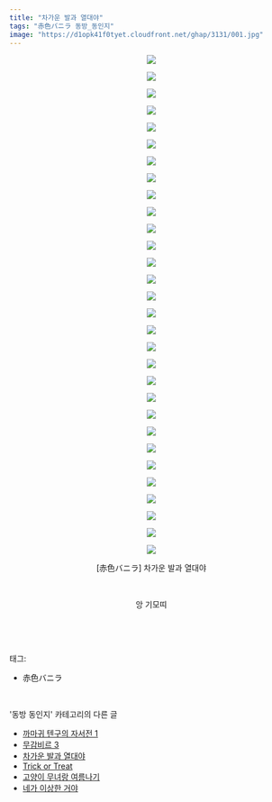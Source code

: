 ```yaml
---
title: "차가운 발과 열대야"
tags: "赤色バニラ 동방_동인지"
image: "https://d1opk41f0tyet.cloudfront.net/ghap/3131/001.jpg"
---
```

<div class="article">
<p style="text-align: center; clear: none; float: none;"><img src="{{ site.imgserver10 }}/ghap/3131/001.jpg"/></p>
<p style="text-align: center; clear: none; float: none;"><img src="{{ site.imgserver10 }}/ghap/3131/002.jpg"/></p>
<p style="text-align: center; clear: none; float: none;"><img src="{{ site.imgserver10 }}/ghap/3131/003.jpg"/></p>
<p style="text-align: center; clear: none; float: none;"><img src="{{ site.imgserver10 }}/ghap/3131/004.jpg"/></p>
<p style="text-align: center; clear: none; float: none;"><img src="{{ site.imgserver10 }}/ghap/3131/005.jpg"/></p>
<p style="text-align: center; clear: none; float: none;"><img src="{{ site.imgserver10 }}/ghap/3131/006.jpg"/></p>
<p style="text-align: center; clear: none; float: none;"><img src="{{ site.imgserver10 }}/ghap/3131/007.jpg"/></p>
<p style="text-align: center; clear: none; float: none;"><img src="{{ site.imgserver10 }}/ghap/3131/008.jpg"/></p>
<p style="text-align: center; clear: none; float: none;"><img src="{{ site.imgserver10 }}/ghap/3131/009.jpg"/></p>
<p style="text-align: center; clear: none; float: none;"><img src="{{ site.imgserver10 }}/ghap/3131/010.jpg"/></p>
<p style="text-align: center; clear: none; float: none;"><img src="{{ site.imgserver10 }}/ghap/3131/011.jpg"/></p>
<p style="text-align: center; clear: none; float: none;"><img src="{{ site.imgserver10 }}/ghap/3131/012.jpg"/></p>
<p style="text-align: center; clear: none; float: none;"><img src="{{ site.imgserver10 }}/ghap/3131/013.jpg"/></p>
<p style="text-align: center; clear: none; float: none;"><img src="{{ site.imgserver10 }}/ghap/3131/014.jpg"/></p>
<p style="text-align: center; clear: none; float: none;"><img src="{{ site.imgserver10 }}/ghap/3131/015.jpg"/></p>
<p style="text-align: center; clear: none; float: none;"><img src="{{ site.imgserver10 }}/ghap/3131/016.jpg"/></p>
<p style="text-align: center; clear: none; float: none;"><img src="{{ site.imgserver10 }}/ghap/3131/017.jpg"/></p>
<p style="text-align: center; clear: none; float: none;"><img src="{{ site.imgserver10 }}/ghap/3131/018.jpg"/></p>
<p style="text-align: center; clear: none; float: none;"><img src="{{ site.imgserver10 }}/ghap/3131/019.jpg"/></p>
<p style="text-align: center; clear: none; float: none;"><img src="{{ site.imgserver10 }}/ghap/3131/020.jpg"/></p>
<p style="text-align: center; clear: none; float: none;"><img src="{{ site.imgserver10 }}/ghap/3131/021.jpg"/></p>
<p style="text-align: center; clear: none; float: none;"><img src="{{ site.imgserver10 }}/ghap/3131/022.jpg"/></p>
<p style="text-align: center; clear: none; float: none;"><img src="{{ site.imgserver10 }}/ghap/3131/023.jpg"/></p>
<p style="text-align: center; clear: none; float: none;"><img src="{{ site.imgserver10 }}/ghap/3131/024.jpg"/></p>
<p style="text-align: center; clear: none; float: none;"><img src="{{ site.imgserver10 }}/ghap/3131/025.jpg"/></p>
<p style="text-align: center; clear: none; float: none;"><img src="{{ site.imgserver10 }}/ghap/3131/026.jpg"/></p>
<p style="text-align: center; clear: none; float: none;"><img src="{{ site.imgserver10 }}/ghap/3131/027.jpg"/></p>
<p style="text-align: center; clear: none; float: none;"><img src="{{ site.imgserver10 }}/ghap/3131/028.jpg"/></p>
<p style="text-align: center; clear: none; float: none;"><img src="{{ site.imgserver10 }}/ghap/3131/029.jpg"/></p>
<p style="text-align: center; clear: none; float: none;"><img src="{{ site.imgserver10 }}/ghap/3131/030.jpg"/></p>
<p style="text-align: center; clear: none; float: none;">[赤色バニラ] 차가운 발과 열대야</p>
<p style="text-align: center; clear: none; float: none;"><br/></p>
<p style="text-align: center; clear: none; float: none;">앙 기모띠</p>
<p><br/></p>
</div><br/>
<div class="tagTrail">
<p>태그: </p>
<ul>
<li>赤色バニラ</li>
</ul>
</div><br/>
<div class="another">
<p>'동방 동인지' 카테고리의 다른 글</p>
<ul>
<li><a href="/ghap_3133">까마귀 텐구의 자서전 1</a></li>
<li><a href="/ghap_3132">무감비르 3</a></li>
<li><a href="/ghap_3131">차가운 발과 열대야</a></li>
<li><a href="/ghap_3130">Trick or Treat</a></li>
<li><a href="/ghap_3129">고양이 무녀랑 여름나기</a></li>
<li><a href="/ghap_3128">네가 이상한 거야</a></li>
</ul>
</div><br/>
<div class="cb_module cb_fluid">
<div class="cb_wrt cb_profile">
</div><!-- commentList close -->
</div><br/>
